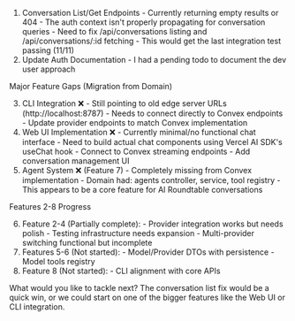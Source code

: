 
  1. Conversation List/Get Endpoints - Currently returning empty results or 404
    - The auth context isn't properly propagating for conversation queries
    - Need to fix /api/conversations listing and /api/conversations/:id fetching
    - This would get the last integration test passing (11/11)
  2. Update Auth Documentation - I had a pending todo to document the dev user approach

  Major Feature Gaps (Migration from Domain)

  3. CLI Integration ❌
    - Still pointing to old edge server URLs (http://localhost:8787)
    - Needs to connect directly to Convex endpoints
    - Update provider endpoints to match Convex implementation
  4. Web UI Implementation ❌
    - Currently minimal/no functional chat interface
    - Need to build actual chat components using Vercel AI SDK's useChat hook
    - Connect to Convex streaming endpoints
    - Add conversation management UI
  5. Agent System ❌ (Feature 7)
    - Completely missing from Convex implementation
    - Domain had: agents controller, service, tool registry
    - This appears to be a core feature for AI Roundtable conversations

  Features 2-8 Progress

  6. Feature 2-4 (Partially complete):
    - Provider integration works but needs polish
    - Testing infrastructure needs expansion
    - Multi-provider switching functional but incomplete
  7. Features 5-6 (Not started):
    - Model/Provider DTOs with persistence
    - Model tools registry
  8. Feature 8 (Not started):
    - CLI alignment with core APIs

  What would you like to tackle next? The conversation list fix would be a quick win, or we could start on one of the bigger
  features like the Web UI or CLI integration.